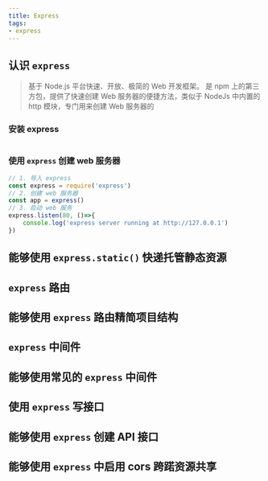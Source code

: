 ```yaml
---
title: Express
tags:
- express
---
```


## 认识 `express`
> <span class='custom-box custom-box-933'>基于 Node.js 平台</span><span class='custom-box custom-box-339'>快速、开放、极简</span>的 <span class='custom-box custom-box-933'>Web 开发框架。</span>
是 npm 上的第三方包，提供了快速创建 Web 服务器的便捷方法，类似于 NodeJs 中内置的 http 模块，<span class='custom-box custom-box-933'>专门用来创建 Web 服务器的</span>

### 安装 express
```bash
```
### 使用 `express` 创建 web 服务器
```JavaScript
// 1. 导入 express
const express = require('express')
// 2. 创建 web 服务器
const app = express()
// 3. 启动 web 服务
express.listen(80, ()=>{
    console.log('express server running at http://127.0.0.1')
})
```
## 能够使用 `express.static()` 快递托管静态资源
## `express` 路由
## 能够使用 `express` 路由精简项目结构
## `express` 中间件
## 能够使用常见的 `express` 中间件
## 使用 `express` 写接口
## 能够使用 `express` 创建 API 接口
## 能够使用 `express` 中启用 cors 跨蹃资源共享
